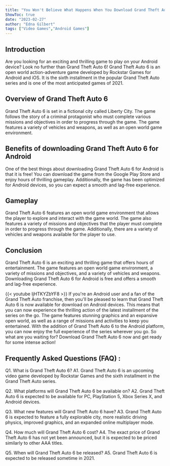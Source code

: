 ```yaml
---
title: "You Won't Believe What Happens When You Download Grand Theft Auto 6 For Android!"
ShowToc: true 
date: "2023-02-27"
author: "Edna Gilbert" 
tags: ["Video Games","Android Games"]
---
```

## Introduction

Are you looking for an exciting and thrilling game to play on your Android device? Look no further than Grand Theft Auto 6! Grand Theft Auto 6 is an open world action-adventure game developed by Rockstar Games for Android and iOS. It is the sixth installment in the popular Grand Theft Auto series and is one of the most anticipated games of 2021.

## Overview of Grand Theft Auto 6

Grand Theft Auto 6 is set in a fictional city called Liberty City. The game follows the story of a criminal protagonist who must complete various missions and objectives in order to progress through the game. The game features a variety of vehicles and weapons, as well as an open world game environment.

## Benefits of downloading Grand Theft Auto 6 for Android

One of the best things about downloading Grand Theft Auto 6 for Android is that it is free! You can download the game from the Google Play Store and enjoy hours of thrilling gameplay. Additionally, the game has been optimized for Android devices, so you can expect a smooth and lag-free experience.

## Gameplay

Grand Theft Auto 6 features an open world game environment that allows the player to explore and interact with the game world. The game also features a variety of missions and objectives that the player must complete in order to progress through the game. Additionally, there are a variety of vehicles and weapons available for the player to use.

## Conclusion

Grand Theft Auto 6 is an exciting and thrilling game that offers hours of entertainment. The game features an open world game environment, a variety of missions and objectives, and a variety of vehicles and weapons. Downloading Grand Theft Auto 6 for Android is free and offers a smooth and lag-free experience.

{{< youtube IjHTKYZbYF8 >}} 
If you're an Android user and a fan of the Grand Theft Auto franchise, then you'll be pleased to learn that Grand Theft Auto 6 is now available for download on Android devices. This means that you can now experience the thrilling action of the latest installment of the series on the go. The game features stunning graphics and an expansive open world, as well as a range of missions and activities to keep you entertained. With the addition of Grand Theft Auto 6 to the Android platform, you can now enjoy the full experience of the series wherever you go. So what are you waiting for? Download Grand Theft Auto 6 now and get ready for some intense action!

## Frequently Asked Questions (FAQ) :
Q1. What is Grand Theft Auto 6?
A1. Grand Theft Auto 6 is an upcoming video game developed by Rockstar Games and the sixth installment in the Grand Theft Auto series.

Q2. What platforms will Grand Theft Auto 6 be available on?
A2. Grand Theft Auto 6 is expected to be available for PC, PlayStation 5, Xbox Series X, and Android devices.

Q3. What new features will Grand Theft Auto 6 have?
A3. Grand Theft Auto 6 is expected to feature a fully explorable city, more realistic driving physics, improved graphics, and an expanded online multiplayer mode.

Q4. How much will Grand Theft Auto 6 cost?
A4. The exact price of Grand Theft Auto 6 has not yet been announced, but it is expected to be priced similarly to other AAA titles.

Q5. When will Grand Theft Auto 6 be released?
A5. Grand Theft Auto 6 is expected to be released sometime in 2021.


